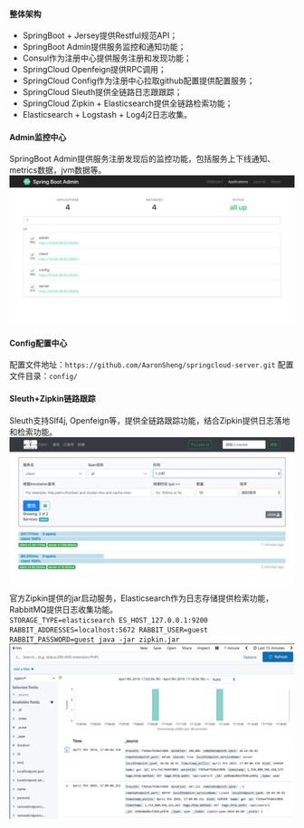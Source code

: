 #### 整体架构
- SpringBoot + Jersey提供Restful规范API；
- SpringBoot Admin提供服务监控和通知功能；
- Consul作为注册中心提供服务注册和发现功能；
- SpringCloud Openfeign提供RPC调用；
- SpringCloud Config作为注册中心拉取github配置提供配置服务；
- SpringCloud Sleuth提供全链路日志跟跟踪；
- SpringCloud Zipkin + Elasticsearch提供全链路检索功能；
- Elasticsearch + Logstash + Log4j2日志收集。

#### Admin监控中心
SpringBoot Admin提供服务注册发现后的监控功能，包括服务上下线通知、metrics数据，jvm数据等。
![](https://github.com/AaronSheng/springcloud-server/blob/master/pictures/admin.png)

#### Config配置中心
配置文件地址：`https://github.com/AaronSheng/springcloud-server.git`
配置文件目录：`config/`

#### Sleuth+Zipkin链路跟踪
Sleuth支持Slf4j, Openfeign等，提供全链路跟踪功能，结合Zipkin提供日志落地和检索功能。
![](https://github.com/AaronSheng/springcloud-server/blob/master/pictures/zipkin.png)

官方Zipkin提供的jar启动服务，Elasticsearch作为日志存储提供检索功能，RabbitMQ提供日志收集功能。  
`STORAGE_TYPE=elasticsearch ES_HOST_127.0.0.1:9200 RABBIT_ADDRESSES=localhost:5672 RABBIT_USER=guest RABBIT_PASSWORD=guest java -jar zipkin.jar`
![](https://github.com/AaronSheng/springcloud-server/blob/master/pictures/elasticsearch.png)
